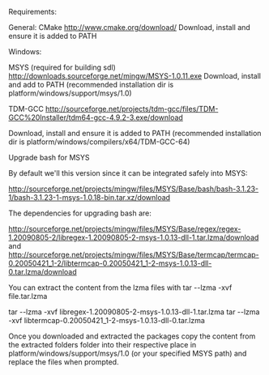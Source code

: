 Requirements:

General:
CMake
http://www.cmake.org/download/
Download, install and ensure it is added to PATH

Windows:

MSYS (required for building sdl)
http://downloads.sourceforge.net/mingw/MSYS-1.0.11.exe
Download, install and add to PATH
(recommended installation dir is platform/windows/support/msys/1.0)

TDM-GCC
http://sourceforge.net/projects/tdm-gcc/files/TDM-GCC%20Installer/tdm64-gcc-4.9.2-3.exe/download

Download, install and ensure it is added to PATH
(recommended installation dir is platform/windows/compilers/x64/TDM-GCC-64)

Upgrade bash for MSYS

By default we'll this version since it can be integrated safely into MSYS:

http://sourceforge.net/projects/mingw/files/MSYS/Base/bash/bash-3.1.23-1/bash-3.1.23-1-msys-1.0.18-bin.tar.xz/download

The dependencies for upgrading bash are:

http://sourceforge.net/projects/mingw/files/MSYS/Base/regex/regex-1.20090805-2/libregex-1.20090805-2-msys-1.0.13-dll-1.tar.lzma/download
and
http://sourceforge.net/projects/mingw/files/MSYS/Base/termcap/termcap-0.20050421_1-2/libtermcap-0.20050421_1-2-msys-1.0.13-dll-0.tar.lzma/download

You can extract the content from the lzma files with tar --lzma -xvf file.tar.lzma

tar --lzma -xvf libregex-1.20090805-2-msys-1.0.13-dll-1.tar.lzma
tar --lzma -xvf libtermcap-0.20050421_1-2-msys-1.0.13-dll-0.tar.lzma

Once you downloaded and extracted the packages copy the content from the extracted folders folder into their respective place in platform/windows/support/msys/1.0 (or your specified MSYS path) and replace the files when prompted.
